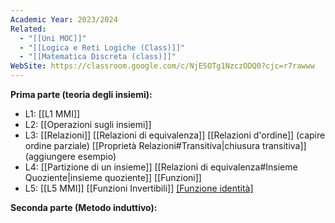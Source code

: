 ```yaml
---
Academic Year: 2023/2024
Related:
  - "[[Uni MOC]]"
  - "[[Logica e Reti Logiche (Class)]]"
  - "[[Matematica Discreta (class)]]"
WebSite: https://classroom.google.com/c/NjE5OTg1NzczODQ0?cjc=r7rawww
---
```

**Prima parte (teoria degli insiemi):**
- L1: [[L1 MMI]]
- L2: [[Operazioni sugli insiemi]]  
- L3: [[Relazioni]] [[Relazioni di equivalenza]] [[Relazioni d'ordine]] (capire ordine parziale) [[Proprietà Relazioni#Transitiva|chiusura transitiva]] (aggiungere esempio)
- L4: [[Partizione di un insieme]] [[Relazioni di equivalenza#Insieme Quoziente|insieme quoziente]] [[Funzioni]]
- L5: [[L5 MMI]] [[Funzioni Invertibili]] [[Funzione identità]](finire)

**Seconda parte (Metodo induttivo):**
